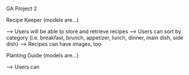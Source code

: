 GA Project 2

Recipe Keeper (models are...)

--> Users will be able to store and retrieve recipes
--> Users can sort by category (i.e. breakfast, brunch, appetizer, lunch, dinner, main dish, side dish)
--> Recipes can have images, too

Planting Guide (models are...)

--> Users can
